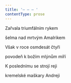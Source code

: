 ```yaml
---
title: '– – – '
contentType: prose
---
```


Zařvala triumfálním rykem

šelma nad mrtvým Amalrikem

Však v roce osmdesát čtyři

povodeň k božím mlýnům míří

K poslednímu se strojí reji

kremelské maškary Andreji
